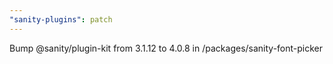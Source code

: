 ```yaml
---
"sanity-plugins": patch
---
```


Bump @sanity/plugin-kit from 3.1.12 to 4.0.8 in /packages/sanity-font-picker
